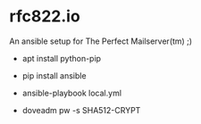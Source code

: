 rfc822.io
=========

An ansible setup for The Perfect Mailserver(tm) ;)

* apt install python-pip
* pip install ansible
* ansible-playbook local.yml

* doveadm pw -s SHA512-CRYPT
